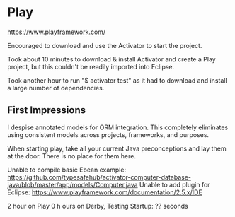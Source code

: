 # Play

https://www.playframework.com/

Encouraged to download and use the Activator to start the project.

Took about 10 minutes to download & install Activator and create a Play project, but this couldn't be readily imported into Eclipse.

Took another hour to run "$ activator test" as it had to download and install a large number of dependencies.

## First Impressions

I despise annotated models for ORM integration. This completely eliminates using consistent models across projects, frameworks, and purposes.

When starting play, take all your current Java preconceptions and lay them at the door. There is no place for them here.

Unable to compile basic Ebean example: https://github.com/typesafehub/activator-computer-database-java/blob/master/app/models/Computer.java
Unable to add plugin for Eclipse: https://www.playframework.com/documentation/2.5.x/IDE




2 hour on Play
0 h ours on Derby, Testing
Startup: ?? seconds
